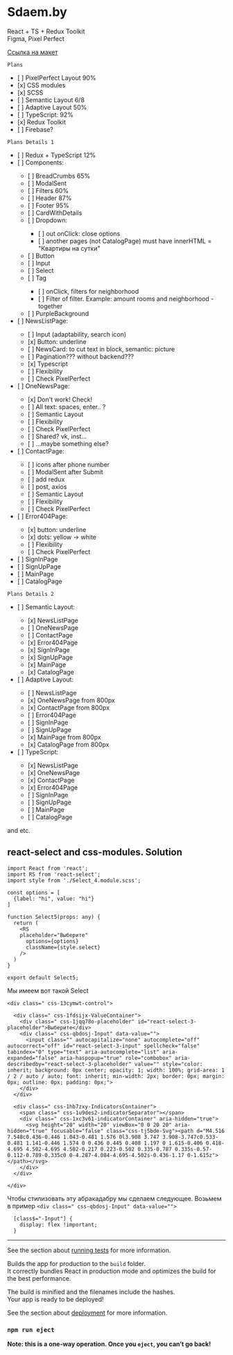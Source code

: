 # Sdaem.by

React + TS + Redux Toolkit\
Figma, Pixel Perfect

[Ссылка на макет](https://www.figma.com/file/KA7GM9MwNHEfiPcgKNLzPf/%C2%ABSDAEM.BY%C2%BB---%D1%81%D1%82%D0%B0%D0%B6%D0%B8%D1%80%D0%BE%D0%B2%D0%BA%D0%B0?node-id=0-1)

`Plans`
<ul>
  <li>[ ] PixelPerfect Layout 90%</li>
  <li>[x] CSS modules</li>
  <li>[x] SCSS</li>
  <li>[ ] Semantic Layout 6/8</li>
  <li>[ ] Adaptive Layout 50%</li>
  <li>[ ] TypeScript: 92%</li>
  <li>[x] Redux Toolkit</li>
  <li>[ ] Firebase?</li>
</ul>

`Plans Details 1`
<ul>
  <li>[ ] Redux + TypeScript 12%</li>
  <li>[ ] Components:</li>
    <ul>
      <li>[ ] BreadCrumbs 65%</li>
      <li>[ ] ModalSent</li>
      <li>[ ] Filters 60%</li>
      <li>[ ] Header 87%</li>
      <li>[ ] Footer 95%</li>
      <li>[ ] CardWithDetails</li>
      <li>[ ] Dropdown:</li>
        <ul>
          <li>[ ] out onClick: close options</li>
          <li>[ ] another pages (not CatalogPage) must have 
          innerHTML = "Квартиры на сутки"</li>
        </ul>
      <li>[ ] Button</li>
      <li>[ ] Input</li>
      <li>[ ] Select</li>
      <li>[ ] Tag</li>
        <ul>
          <li>[ ] onClick, filters for neighborhood</li>
          <li>[ ] Filter of filter. Example: amount rooms and neighborhood - together</li>
        </ul>
      <li>[ ] PurpleBackground</li>
    </ul>
  <li>[ ] NewsListPage:</li>
    <ul>
      <li>[ ] Input (adaptability, search icon)</li>
      <li>[x] Button: underline</li>
      <li>[ ] NewsCard: to cut text in block, semantic: picture</li>
      <li>[ ] Pagination??? without backend???</li>
      <li>[x] Typescript</li>
      <li>[ ] Flexibility</li>
      <li>[ ] Check PixelPerfect</li>
    </ul>
  <li>[ ] OneNewsPage:</li>
      <ul>
        <li>[x] Don't work! Check!</li>
        <li>[ ] All text: spaces, enter.. ?</li>
        <li>[ ] Semantic Layout</li>
        <li>[ ] Flexibility</li>
        <li>[ ] Check PixelPerfect</li>
        <li>[ ] Shared? vk, inst...</li>
        <li>[ ] ...maybe something else?</li>
      </ul>
  <li>[ ] ContactPage:</li>
    <ul>
      <li>[ ] icons after phone number </li>
      <li>[ ] ModalSent after Submit </li>
      <li>[ ] add redux </li>
      <li>[ ] post, axios</li>
      <li>[ ] Semantic Layout</li>
      <li>[ ] Flexibility</li>
      <li>[ ] Check PixelPerfect</li>
    </ul>
  <li>[ ] Error404Page:</li>
      <ul>
        <li>[x] button: underline </li>
        <li>[x] dots: yellow -> white </li>
        <li>[ ] Flexibility</li>
        <li>[ ] Check PixelPerfect</li>
      </ul>
  <li>[ ] SignInPage</li>
  <li>[ ] SignUpPage</li>
  <li>[ ] MainPage</li>
  <li>[ ] CatalogPage</li>
</ul>


`Plans Details 2`
<ul>
  <li>[ ] Semantic Layout:</li>
    <ul>
      <li>[x] NewsListPage</li>
      <li>[ ] OneNewsPage</li>
      <li>[ ] ContactPage</li>
      <li>[x] Error404Page</li>
      <li>[x] SignInPage</li>
      <li>[x] SignUpPage</li>
      <li>[x] MainPage</li>
      <li>[x] CatalogPage</li>
    </ul>
  <li>[ ] Adaptive Layout:</li>
    <ul>
      <li>[ ] NewsListPage</li>
      <li>[x] OneNewsPage from 800px</li>
      <li>[x] ContactPage from 800px</li>
      <li>[ ] Error404Page </li>
      <li>[ ] SignInPage</li>
      <li>[ ] SignUpPage</li>
      <li>[x] MainPage from 800px</li>
      <li>[x] CatalogPage from 800px</li>
    </ul>

  <li>[ ] TypeScript:</li>
    <ul>
      <li>[x] NewsListPage</li>
      <li>[x] OneNewsPage</li>
      <li>[x] ContactPage</li>
      <li>[x] Error404Page</li>
      <li>[ ] SignInPage</li>
      <li>[ ] SignUpPage</li>
      <li>[ ] MainPage</li>
      <li>[ ] CatalogPage</li>
    </ul>
</ul>
 and etc.



## react-select and css-modules. Solution

```
import React from 'react';
import RS from 'react-select';
import style from './Select_4.module.scss';

const options = [
  {label: "hi", value: "hi"}
]

function Select5(props: any) {
  return (
    <RS
    placeholder="Выберите"
      options={options}
      className={style.select}
    />
  )
}

export default Select5;
```

Мы имеем вот такой Select
```
<div class=" css-13cymwt-control">

  <div class=" css-1fdsijx-ValueContainer">
    <div class=" css-1jqq78o-placeholder" id="react-select-3-placeholder">Выберите</div>
    <div class=" css-qbdosj-Input" data-value="">
      <input class="" autocapitalize="none" autocomplete="off" autocorrect="off" id="react-select-3-input" spellcheck="false" tabindex="0" type="text" aria-autocomplete="list" aria-expanded="false" aria-haspopup="true" role="combobox" aria-describedby="react-select-3-placeholder" value="" style="color: inherit; background: 0px center; opacity: 1; width: 100%; grid-area: 1 / 2 / auto / auto; font: inherit; min-width: 2px; border: 0px; margin: 0px; outline: 0px; padding: 0px;">
    </div>
  </div>

  <div class=" css-1hb7zxy-IndicatorsContainer">
    <span class=" css-1u9des2-indicatorSeparator"></span>
    <div class=" css-1xc3v61-indicatorContainer" aria-hidden="true">
      <svg height="20" width="20" viewBox="0 0 20 20" aria-hidden="true" focusable="false" class="css-tj5bde-Svg"><path d="M4.516 7.548c0.436-0.446 1.043-0.481 1.576 0l3.908 3.747 3.908-3.747c0.533-0.481 1.141-0.446 1.574 0 0.436 0.445 0.408 1.197 0 1.615-0.406 0.418-4.695 4.502-4.695 4.502-0.217 0.223-0.502 0.335-0.787 0.335s-0.57-0.112-0.789-0.335c0 0-4.287-4.084-4.695-4.502s-0.436-1.17 0-1.615z"></path></svg>
    </div>
  </div>

</div>
```
Чтобы стилизовать эту абракадабру мы сделаем следующее.
Возьмем в пример `<div class=" css-qbdosj-Input" data-value="">`

```
  [class$="-Input"] {
    display: flex !important;
  }
```



-----------------------------------------------------------------------------

See the section about [running tests](https://facebook.github.io/create-react-app/docs/running-tests) for more information.

Builds the app for production to the `build` folder.\
It correctly bundles React in production mode and optimizes the build for the best performance.

The build is minified and the filenames include the hashes.\
Your app is ready to be deployed!

See the section about [deployment](https://facebook.github.io/create-react-app/docs/deployment) for more information.

### `npm run eject`

**Note: this is a one-way operation. Once you `eject`, you can’t go back!**

